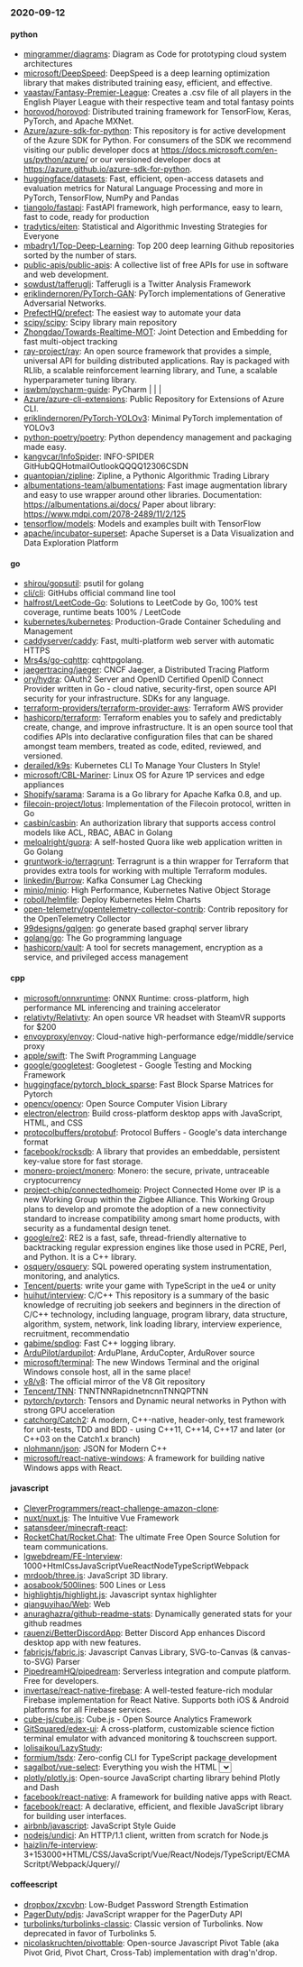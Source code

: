 ### 2020-09-12

#### python
* [mingrammer/diagrams](https://github.com/mingrammer/diagrams):  Diagram as Code for prototyping cloud system architectures
* [microsoft/DeepSpeed](https://github.com/microsoft/DeepSpeed): DeepSpeed is a deep learning optimization library that makes distributed training easy, efficient, and effective.
* [vaastav/Fantasy-Premier-League](https://github.com/vaastav/Fantasy-Premier-League): Creates a .csv file of all players in the English Player League with their respective team and total fantasy points
* [horovod/horovod](https://github.com/horovod/horovod): Distributed training framework for TensorFlow, Keras, PyTorch, and Apache MXNet.
* [Azure/azure-sdk-for-python](https://github.com/Azure/azure-sdk-for-python): This repository is for active development of the Azure SDK for Python. For consumers of the SDK we recommend visiting our public developer docs at https://docs.microsoft.com/en-us/python/azure/ or our versioned developer docs at https://azure.github.io/azure-sdk-for-python.
* [huggingface/datasets](https://github.com/huggingface/datasets):  Fast, efficient, open-access datasets and evaluation metrics for Natural Language Processing and more in PyTorch, TensorFlow, NumPy and Pandas
* [tiangolo/fastapi](https://github.com/tiangolo/fastapi): FastAPI framework, high performance, easy to learn, fast to code, ready for production
* [tradytics/eiten](https://github.com/tradytics/eiten): Statistical and Algorithmic Investing Strategies for Everyone
* [mbadry1/Top-Deep-Learning](https://github.com/mbadry1/Top-Deep-Learning): Top 200 deep learning Github repositories sorted by the number of stars.
* [public-apis/public-apis](https://github.com/public-apis/public-apis): A collective list of free APIs for use in software and web development.
* [sowdust/tafferugli](https://github.com/sowdust/tafferugli): Tafferugli is a Twitter Analysis Framework
* [eriklindernoren/PyTorch-GAN](https://github.com/eriklindernoren/PyTorch-GAN): PyTorch implementations of Generative Adversarial Networks.
* [PrefectHQ/prefect](https://github.com/PrefectHQ/prefect): The easiest way to automate your data
* [scipy/scipy](https://github.com/scipy/scipy): Scipy library main repository
* [Zhongdao/Towards-Realtime-MOT](https://github.com/Zhongdao/Towards-Realtime-MOT): Joint Detection and Embedding for fast multi-object tracking
* [ray-project/ray](https://github.com/ray-project/ray): An open source framework that provides a simple, universal API for building distributed applications. Ray is packaged with RLlib, a scalable reinforcement learning library, and Tune, a scalable hyperparameter tuning library.
* [iswbm/pycharm-guide](https://github.com/iswbm/pycharm-guide): PyCharm  |  |  | 
* [Azure/azure-cli-extensions](https://github.com/Azure/azure-cli-extensions): Public Repository for Extensions of Azure CLI.
* [eriklindernoren/PyTorch-YOLOv3](https://github.com/eriklindernoren/PyTorch-YOLOv3): Minimal PyTorch implementation of YOLOv3
* [python-poetry/poetry](https://github.com/python-poetry/poetry): Python dependency management and packaging made easy.
* [kangvcar/InfoSpider](https://github.com/kangvcar/InfoSpider): INFO-SPIDER GitHubQQHotmailOutlookQQQQ12306CSDN
* [quantopian/zipline](https://github.com/quantopian/zipline): Zipline, a Pythonic Algorithmic Trading Library
* [albumentations-team/albumentations](https://github.com/albumentations-team/albumentations): Fast image augmentation library and easy to use wrapper around other libraries. Documentation: https://albumentations.ai/docs/ Paper about library: https://www.mdpi.com/2078-2489/11/2/125
* [tensorflow/models](https://github.com/tensorflow/models): Models and examples built with TensorFlow
* [apache/incubator-superset](https://github.com/apache/incubator-superset): Apache Superset is a Data Visualization and Data Exploration Platform

#### go
* [shirou/gopsutil](https://github.com/shirou/gopsutil): psutil for golang
* [cli/cli](https://github.com/cli/cli): GitHubs official command line tool
* [halfrost/LeetCode-Go](https://github.com/halfrost/LeetCode-Go):  Solutions to LeetCode by Go, 100% test coverage, runtime beats 100% / LeetCode 
* [kubernetes/kubernetes](https://github.com/kubernetes/kubernetes): Production-Grade Container Scheduling and Management
* [caddyserver/caddy](https://github.com/caddyserver/caddy): Fast, multi-platform web server with automatic HTTPS
* [Mrs4s/go-cqhttp](https://github.com/Mrs4s/go-cqhttp): cqhttpgolang.
* [jaegertracing/jaeger](https://github.com/jaegertracing/jaeger): CNCF Jaeger, a Distributed Tracing Platform
* [ory/hydra](https://github.com/ory/hydra): OAuth2 Server and OpenID Certified OpenID Connect Provider written in Go - cloud native, security-first, open source API security for your infrastructure. SDKs for any language.
* [terraform-providers/terraform-provider-aws](https://github.com/terraform-providers/terraform-provider-aws): Terraform AWS provider
* [hashicorp/terraform](https://github.com/hashicorp/terraform): Terraform enables you to safely and predictably create, change, and improve infrastructure. It is an open source tool that codifies APIs into declarative configuration files that can be shared amongst team members, treated as code, edited, reviewed, and versioned.
* [derailed/k9s](https://github.com/derailed/k9s):  Kubernetes CLI To Manage Your Clusters In Style!
* [microsoft/CBL-Mariner](https://github.com/microsoft/CBL-Mariner): Linux OS for Azure 1P services and edge appliances
* [Shopify/sarama](https://github.com/Shopify/sarama): Sarama is a Go library for Apache Kafka 0.8, and up.
* [filecoin-project/lotus](https://github.com/filecoin-project/lotus): Implementation of the Filecoin protocol, written in Go
* [casbin/casbin](https://github.com/casbin/casbin): An authorization library that supports access control models like ACL, RBAC, ABAC in Golang
* [meloalright/guora](https://github.com/meloalright/guora):  A self-hosted Quora like web application written in Go  Golang  
* [gruntwork-io/terragrunt](https://github.com/gruntwork-io/terragrunt): Terragrunt is a thin wrapper for Terraform that provides extra tools for working with multiple Terraform modules.
* [linkedin/Burrow](https://github.com/linkedin/Burrow): Kafka Consumer Lag Checking
* [minio/minio](https://github.com/minio/minio): High Performance, Kubernetes Native Object Storage
* [roboll/helmfile](https://github.com/roboll/helmfile): Deploy Kubernetes Helm Charts
* [open-telemetry/opentelemetry-collector-contrib](https://github.com/open-telemetry/opentelemetry-collector-contrib): Contrib repository for the OpenTelemetry Collector
* [99designs/gqlgen](https://github.com/99designs/gqlgen): go generate based graphql server library
* [golang/go](https://github.com/golang/go): The Go programming language
* [hashicorp/vault](https://github.com/hashicorp/vault): A tool for secrets management, encryption as a service, and privileged access management

#### cpp
* [microsoft/onnxruntime](https://github.com/microsoft/onnxruntime): ONNX Runtime: cross-platform, high performance ML inferencing and training accelerator
* [relativty/Relativty](https://github.com/relativty/Relativty): An open source VR headset with SteamVR supports for $200
* [envoyproxy/envoy](https://github.com/envoyproxy/envoy): Cloud-native high-performance edge/middle/service proxy
* [apple/swift](https://github.com/apple/swift): The Swift Programming Language
* [google/googletest](https://github.com/google/googletest): Googletest - Google Testing and Mocking Framework
* [huggingface/pytorch_block_sparse](https://github.com/huggingface/pytorch_block_sparse): Fast Block Sparse Matrices for Pytorch
* [opencv/opencv](https://github.com/opencv/opencv): Open Source Computer Vision Library
* [electron/electron](https://github.com/electron/electron): Build cross-platform desktop apps with JavaScript, HTML, and CSS
* [protocolbuffers/protobuf](https://github.com/protocolbuffers/protobuf): Protocol Buffers - Google's data interchange format
* [facebook/rocksdb](https://github.com/facebook/rocksdb): A library that provides an embeddable, persistent key-value store for fast storage.
* [monero-project/monero](https://github.com/monero-project/monero): Monero: the secure, private, untraceable cryptocurrency
* [project-chip/connectedhomeip](https://github.com/project-chip/connectedhomeip): Project Connected Home over IP is a new Working Group within the Zigbee Alliance. This Working Group plans to develop and promote the adoption of a new connectivity standard to increase compatibility among smart home products, with security as a fundamental design tenet.
* [google/re2](https://github.com/google/re2): RE2 is a fast, safe, thread-friendly alternative to backtracking regular expression engines like those used in PCRE, Perl, and Python. It is a C++ library.
* [osquery/osquery](https://github.com/osquery/osquery): SQL powered operating system instrumentation, monitoring, and analytics.
* [Tencent/puerts](https://github.com/Tencent/puerts): write your game with TypeScript in the ue4 or unity
* [huihut/interview](https://github.com/huihut/interview):  C/C++ This repository is a summary of the basic knowledge of recruiting job seekers and beginners in the direction of C/C++ technology, including language, program library, data structure, algorithm, system, network, link loading library, interview experience, recruitment, recommendatio
* [gabime/spdlog](https://github.com/gabime/spdlog): Fast C++ logging library.
* [ArduPilot/ardupilot](https://github.com/ArduPilot/ardupilot): ArduPlane, ArduCopter, ArduRover source
* [microsoft/terminal](https://github.com/microsoft/terminal): The new Windows Terminal and the original Windows console host, all in the same place!
* [v8/v8](https://github.com/v8/v8): The official mirror of the V8 Git repository
* [Tencent/TNN](https://github.com/Tencent/TNN): TNNTNNRapidnetncnnTNNQPTNN
* [pytorch/pytorch](https://github.com/pytorch/pytorch): Tensors and Dynamic neural networks in Python with strong GPU acceleration
* [catchorg/Catch2](https://github.com/catchorg/Catch2): A modern, C++-native, header-only, test framework for unit-tests, TDD and BDD - using C++11, C++14, C++17 and later (or C++03 on the Catch1.x branch)
* [nlohmann/json](https://github.com/nlohmann/json): JSON for Modern C++
* [microsoft/react-native-windows](https://github.com/microsoft/react-native-windows): A framework for building native Windows apps with React.

#### javascript
* [CleverProgrammers/react-challenge-amazon-clone](https://github.com/CleverProgrammers/react-challenge-amazon-clone): 
* [nuxt/nuxt.js](https://github.com/nuxt/nuxt.js): The Intuitive Vue Framework
* [satansdeer/minecraft-react](https://github.com/satansdeer/minecraft-react): 
* [RocketChat/Rocket.Chat](https://github.com/RocketChat/Rocket.Chat): The ultimate Free Open Source Solution for team communications.
* [lgwebdream/FE-Interview](https://github.com/lgwebdream/FE-Interview): 1000+HtmlCssJavaScriptVueReactNodeTypeScriptWebpack
* [mrdoob/three.js](https://github.com/mrdoob/three.js): JavaScript 3D library.
* [aosabook/500lines](https://github.com/aosabook/500lines): 500 Lines or Less
* [highlightjs/highlight.js](https://github.com/highlightjs/highlight.js): Javascript syntax highlighter
* [qianguyihao/Web](https://github.com/qianguyihao/Web): Web
* [anuraghazra/github-readme-stats](https://github.com/anuraghazra/github-readme-stats):  Dynamically generated stats for your github readmes
* [rauenzi/BetterDiscordApp](https://github.com/rauenzi/BetterDiscordApp): Better Discord App enhances Discord desktop app with new features.
* [fabricjs/fabric.js](https://github.com/fabricjs/fabric.js): Javascript Canvas Library, SVG-to-Canvas (& canvas-to-SVG) Parser
* [PipedreamHQ/pipedream](https://github.com/PipedreamHQ/pipedream): Serverless integration and compute platform. Free for developers.
* [invertase/react-native-firebase](https://github.com/invertase/react-native-firebase):  A well-tested feature-rich modular Firebase implementation for React Native. Supports both iOS & Android platforms for all Firebase services.
* [cube-js/cube.js](https://github.com/cube-js/cube.js):  Cube.js - Open Source Analytics Framework
* [GitSquared/edex-ui](https://github.com/GitSquared/edex-ui): A cross-platform, customizable science fiction terminal emulator with advanced monitoring & touchscreen support.
* [lolisaikou/LazyStudy](https://github.com/lolisaikou/LazyStudy): 
* [formium/tsdx](https://github.com/formium/tsdx): Zero-config CLI for TypeScript package development
* [sagalbot/vue-select](https://github.com/sagalbot/vue-select): Everything you wish the HTML <select> element could do, wrapped up into a lightweight, extensible Vue component.
* [plotly/plotly.js](https://github.com/plotly/plotly.js): Open-source JavaScript charting library behind Plotly and Dash
* [facebook/react-native](https://github.com/facebook/react-native): A framework for building native apps with React.
* [facebook/react](https://github.com/facebook/react): A declarative, efficient, and flexible JavaScript library for building user interfaces.
* [airbnb/javascript](https://github.com/airbnb/javascript): JavaScript Style Guide
* [nodejs/undici](https://github.com/nodejs/undici): An HTTP/1.1 client, written from scratch for Node.js
* [haizlin/fe-interview](https://github.com/haizlin/fe-interview):  3+153000+HTML/CSS/JavaScript/Vue/React/Nodejs/TypeScript/ECMAScritpt/Webpack/Jquery//

#### coffeescript
* [dropbox/zxcvbn](https://github.com/dropbox/zxcvbn): Low-Budget Password Strength Estimation
* [PagerDuty/pdjs](https://github.com/PagerDuty/pdjs): JavaScript wrapper for the PagerDuty API
* [turbolinks/turbolinks-classic](https://github.com/turbolinks/turbolinks-classic): Classic version of Turbolinks. Now deprecated in favor of Turbolinks 5.
* [nicolaskruchten/pivottable](https://github.com/nicolaskruchten/pivottable): Open-source Javascript Pivot Table (aka Pivot Grid, Pivot Chart, Cross-Tab) implementation with drag'n'drop.
